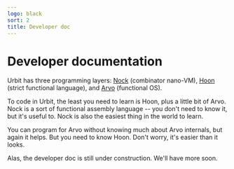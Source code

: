 ```yaml
---
logo: black
sort: 2
title: Developer doc
---
```

<div class="short">

# Developer documentation

Urbit has three programming layers: [Nock](dev/nock) (combinator nano-VM),
[Hoon](dev/hoon) (strict functional language), and [Arvo](dev/arvo) (functional
OS).

To code in Urbit, the least you need to learn is Hoon, plus a
little bit of Arvo.  Nock is a sort of functional assembly
language -- you don't need to know it, but it's useful to.
Nock is also the easiest thing in the world to learn.

You can program for Arvo without knowing much about Arvo
internals, but again it helps.  But you need to know Hoon.
Don't worry, it's easier than it looks.

Alas, the developer doc is still under construction.  We'll have
more soon.

<list></list>

</div>
